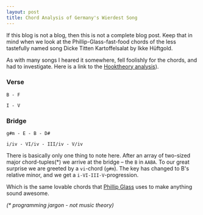 ```yaml
---
layout: post
title: Chord Analysis of Germany's Wierdest Song
---
```

If this blog is not a blog, then this is not a complete blog post. Keep that in mind when we look at the Phillip-Glass-fast-food chords of the less tastefully named song Dicke Titten Kartoffelsalat by Ikke Hüftgold.

As with many songs I heared it somewhere, fell foolishly for the chords, and had to investigate. Here is a link to the [Hooktheory analysis](http://www.hooktheory.com/theorytab/view/ikke-huftgold/-dicke-titten-kartoffelsalat)).

### Verse
`B - F`

`I - V`

### Bridge

`g#m - E - B - D#`

`i/iv - VI/iv - III/iv - V/iv`

There is basically only one thing to note here. After an array of two-sized major chord-tuples(*) we arrive at the bridge – the `B` in `AABA`. To our great surprise we are greeted by a `vi`-chord (`g#m`). The key has changed to B's relative minor, and we get a `i-VI-III-V`-progression.

Which is the same lovable chords that [Phillip Glass](http://youtu.be/nNiOqa1nWgI?t=34s) uses to make anything sound awesome.

*(\* programming jargon - not music theory)*